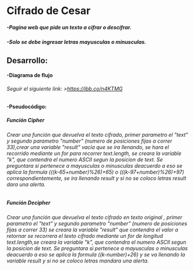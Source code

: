 # Cifrado de Cesar
##### -Pagina web que pide un texto a   cifrar o descifrar.
##### -Solo se debe ingresar letras mayusculas o minusculas.
## Desarrollo:
#### -Diagrama de flujo
###### Seguir el siguiente link:          >https://ibb.co/n4KTMG
#### -Pseudocódigo:
##### Función Cipher
###### Crear una función que devuelva el texto cifrado, primer parametro el "text" y segundo parametro "number" (numero de posiciones fijas a correr 33),crear una variable "result" vacia que se ira llenando, se hara el recorrido mediante un for para recorrer text.length, se creara la variable "k", que contendra el numero ASCII segun la posicion de text. Se preguntara si pertenece a mayusculas o minusculas deacuerdo a eso se aplica la formula (((k-65+number)%26)+65) o (((k-97+number)%26)+97) correspondientemente, se ira llenando result y si no se coloco letras result dara una alerta.
##### Función Decipher
###### Crear una función que devuelva el texto cifrado en texto original , primer parametro el "text" y segundo parametro "number" (numero de posiciones fijas a correr 33) se creara la variable "result" que contendra el valor a retornar se recorrera el texto cifrado mediante un for de longitud text.length,se creara la variable "k", que contendra el numero ASCII segun la posicion de text. Se preguntara si pertenece a mayusculas o minusculas deacuerdo a eso se aplica la formula  ((k-number)+26) y se va llenando la variable result y si no se coloco letras mandara una alerta.
